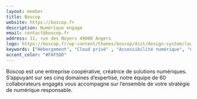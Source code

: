 ```yaml
---
layout: member
title: Boscop
website: https://boscop.fr
description: Numérique engagé
email: contact@boscop.fr
address: 11, rue des Noyers 49000 Angers
logo: https://boscop.fr/wp-content/themes/boscop/dist/design-system/logo-horizontal-borderless.svg?v=1738569985
keywords: ["Hébergement", "Cloud privé" , "Accessibilité numérique", "Conformité RGPD", "Eco-conception web","Développement sur mesure" ]
accent_color: "#FAF5DD"
---
```

Boscop est une entreprise coopérative, créatrice de solutions numériques. S’appuyant sur ses cinq domaines d’expertise, notre équipe de 60 collaborateurs engagés vous accompagne sur l’ensemble de votre stratégie de numérique responsable.
